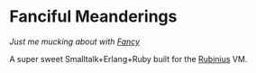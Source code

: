 Fanciful Meanderings
====================

*Just me mucking about with [Fancy][1]*

A super sweet Smalltalk+Erlang+Ruby built for the [Rubinius][2] VM.

[1]: http://fancy-lang.org
[2]: http://rubini.us
